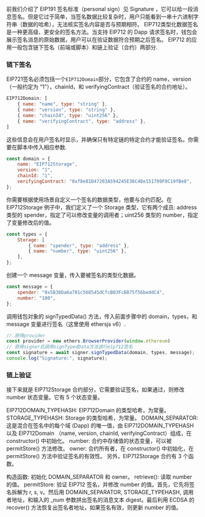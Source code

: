 前我们介绍了 EIP191 签名标准（personal sign）见 Signature ，它可以给一段消息签名。但是它过于简单，当签名数据比较复杂时，用户只能看到一串十六进制字符串（数据的哈希），无法核实签名内容是否与预期相符。
EIP712类型化数据签名是一种更高级、更安全的签名方法。当支持 EIP712 的 Dapp 请求签名时，钱包会展示签名消息的原始数据，用户可以在验证数据符合预期之后签名。
EIP712 的应用一般包含链下签名（前端或脚本）和链上验证（合约）两部分.

### 链下签名
EIP721签名必须包括一个`EIP712Domain`部分，它包含了合约的 name，version（一般约定为 “1”），chainId，和 verifyingContract（验证签名的合约地址）。
```javascript
EIP712Domain: [
    { name: "name", type: "string" },
    { name: "version", type: "string" },
    { name: "chainId", type: "uint256" },
    { name: "verifyingContract", type: "address" },
]
```
这些信息会在用户签名时显示，并确保只有特定链的特定合约才能验证签名。你需要在脚本中传入相应参数.
```javascript
const domain = {
    name: "EIP712Storage",
    version: "1",
    chainId: "1",
    verifyingContract: "0xf8e81D47203A594245E36C48e151709F0C19fBe8",
};
```
你需要根据使用场景自定义一个签名的数据类型，他要与合约匹配。在 EIP712Storage 例子中，我们定义了一个 Storage 类型，它有两个成员: address 类型的 spender，指定了可以修改变量的调用者；uint256 类型的 number，指定了变量修改后的值。
```javascript
const types = {
    Storage: [
        { name: "spender", type: "address" },
        { name: "number", type: "uint256" },
    ],
};
```
创建一个 message 变量，传入要被签名的类型化数据。
```javascript
const message = {
    spender: "0x5B38Da6a701c568545dCfcB03FcB875f56beddC4",
    number: "100",
};
```
调用钱包对象的 signTypedData() 方法，传入前面步骤中的 domain，types，和 message 变量进行签名（这里使用 ethersjs v6）.
```javascript
// 获得provider
const provider = new ethers.BrowserProvider(window.ethereum)
// 获得signer后调用signTypedData方法进行eip712签名
const signature = await signer.signTypedData(domain, types, message);
console.log("Signature:", signature);
```


### 链上验证
接下来就是 EIP712Storage 合约部分，它需要验证签名，如果通过，则修改 number 状态变量。它有 5 个状态变量。

EIP712DOMAIN_TYPEHASH: EIP712Domain 的类型哈希，为常量。
STORAGE_TYPEHASH: Storage 的类型哈希，为常量。
DOMAIN_SEPARATOR: 这是混合在签名中的每个域 (Dapp) 的唯一值，由 EIP712DOMAIN_TYPEHASH 以及 EIP712Domain （name, version, chainId, verifyingContract）组成，在 constructor() 中初始化。
number: 合约中存储值的状态变量，可以被 permitStore() 方法修改。
owner: 合约所有者，在 constructor() 中初始化，在 permitStore() 方法中验证签名的有效性。
另外，EIP712Storage 合约有 3 个函数。

构造函数: 初始化 DOMAIN_SEPARATOR 和 owner。
retrieve(): 读取 number 的值。
permitStore: 验证 EIP712 签名，并修改 number 的值。首先，它先将签名拆解为 r, s, v。然后用 DOMAIN_SEPARATOR, STORAGE_TYPEHASH, 调用者地址，和输入的 _num 参数拼出签名的消息文本 digest。最后利用 ECDSA 的 recover() 方法恢复出签名者地址，如果签名有效，则更新 number 的值。